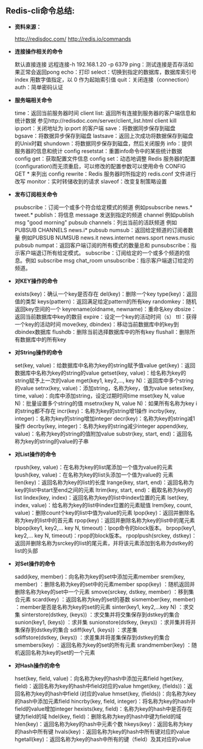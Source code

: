 Redis-cli命令总结:
------------------------------

* **资料来源：**

	http://redisdoc.com/
	http://redis.io/commands

 

* **连接操作相关的命令**

	默认直接连接  远程连接-h 192.168.1.20 -p 6379
	ping：测试连接是否存活如果正常会返回pong
	echo：打印
	select：切换到指定的数据库，数据库索引号 index 用数字值指定，以 0 作为起始索引值
	quit：关闭连接（connection）
	auth：简单密码认证

* **服务端相关命令**

	time：返回当前服务器时间
	client list: 返回所有连接到服务器的客户端信息和统计数据  参见http://redisdoc.com/server/client_list.html
	client kill ip:port：关闭地址为 ip:port 的客户端
	save：将数据同步保存到磁盘
	bgsave：将数据异步保存到磁盘
	lastsave：返回上次成功将数据保存到磁盘的Unix时戳
	shundown：将数据同步保存到磁盘，然后关闭服务
	info：提供服务器的信息和统计
	config resetstat：重置info命令中的某些统计数据
	config get：获取配置文件信息
	config set：动态地调整 Redis 服务器的配置(configuration)而无须重启，可以修改的配置参数可以使用命令 CONFIG GET * 来列出
	config rewrite：Redis 服务器时所指定的 redis.conf 文件进行改写
	monitor：实时转储收到的请求
	slaveof：改变复制策略设置

* **发布订阅相关命令**

	psubscribe：订阅一个或多个符合给定模式的频道 例如psubscribe news.* tweet.*
	publish：将信息 message 发送到指定的频道 channel 例如publish msg "good morning"
	pubsub channels：列出当前的活跃频道 例如PUBSUB CHANNELS news.i*
	pubsub numsub：返回给定频道的订阅者数量 例如PUBSUB NUMSUB news.it news.internet news.sport news.music
	pubsub numpat：返回客户端订阅的所有模式的数量总和
	punsubscribe：指示客户端退订所有给定模式。
	subscribe：订阅给定的一个或多个频道的信息。例如 subscribe msg chat_room
	unsubscribe：指示客户端退订给定的频道。

* **对KEY操作的命令**

	exists(key)：确认一个key是否存在
	del(key)：删除一个key
	type(key)：返回值的类型
	keys(pattern)：返回满足给定pattern的所有key
	randomkey：随机返回key空间的一个
	keyrename(oldname, newname)：重命名key
	dbsize：返回当前数据库中key的数目
	expire：设定一个key的活动时间（s）
	ttl：获得一个key的活动时间
	move(key, dbindex)：移动当前数据库中的key到dbindex数据库
	flushdb：删除当前选择数据库中的所有key
	flushall：删除所有数据库中的所有key

* **对String操作的命令**

	set(key, value)：给数据库中名称为key的string赋予值value
	get(key)：返回数据库中名称为key的string的value
	getset(key, value)：给名称为key的string赋予上一次的value
	mget(key1, key2,…, key N)：返回库中多个string的value
	setnx(key, value)：添加string，名称为key，值为value
	setex(key, time, value)：向库中添加string，设定过期时间time
	mset(key N, value N)：批量设置多个string的值
	msetnx(key N, value N)：如果所有名称为key i的string都不存在
	incr(key)：名称为key的string增1操作	
	incrby(key, integer)：名称为key的string增加integer
	decr(key)：名称为key的string减1操作
	decrby(key, integer)：名称为key的string减少integer
	append(key, value)：名称为key的string的值附加value
	substr(key, start, end)：返回名称为key的string的value的子串

* **对List操作的命令**

	rpush(key, value)：在名称为key的list尾添加一个值为value的元素
	lpush(key, value)：在名称为key的list头添加一个值为value的 元素
	llen(key)：返回名称为key的list的长度
	lrange(key, start, end)：返回名称为key的list中start至end之间的元素
	ltrim(key, start, end)：截取名称为key的list
	lindex(key, index)：返回名称为key的list中index位置的元素
	lset(key, index, value)：给名称为key的list中index位置的元素赋值
	lrem(key, count, value)：删除count个key的list中值为value的元素
	lpop(key)：返回并删除名称为key的list中的首元素
	rpop(key)：返回并删除名称为key的list中的尾元素
	blpop(key1, key2,… key N, timeout)：lpop命令的block版本。
	brpop(key1, key2,… key N, timeout)：rpop的block版本。
	rpoplpush(srckey, dstkey)：返回并删除名称为srckey的list的尾元素，并将该元素添加到名称为dstkey的list的头部

* **对Set操作的命令**

	sadd(key, member)：向名称为key的set中添加元素member
	srem(key, member) ：删除名称为key的set中的元素member
	spop(key) ：随机返回并删除名称为key的set中一个元素
	smove(srckey, dstkey, member) ：移到集合元素
	scard(key) ：返回名称为key的set的基数
	sismember(key, member) ：member是否是名称为key的set的元素
	sinter(key1, key2,…key N) ：求交集
	sinterstore(dstkey, (keys)) ：求交集并将交集保存到dstkey的集合
	sunion(key1, (keys)) ：求并集
	sunionstore(dstkey, (keys)) ：求并集并将并集保存到dstkey的集合
	sdiff(key1, (keys)) ：求差集	
	sdiffstore(dstkey, (keys)) ：求差集并将差集保存到dstkey的集合
	smembers(key) ：返回名称为key的set的所有元素
	srandmember(key) ：随机返回名称为key的set的一个元素

* **对Hash操作的命令**

	hset(key, field, value)：向名称为key的hash中添加元素field
	hget(key, field)：返回名称为key的hash中field对应的value
	hmget(key, (fields))：返回名称为key的hash中field i对应的value
	hmset(key, (fields))：向名称为key的hash中添加元素field
	hincrby(key, field, integer)：将名称为key的hash中field的value增加integer
	hexists(key, field)：名称为key的hash中是否存在键为field的域
	hdel(key, field)：删除名称为key的hash中键为field的域
	hlen(key)：返回名称为key的hash中元素个数
	hkeys(key)：返回名称为key的hash中所有键
	hvals(key)：返回名称为key的hash中所有键对应的value
	hgetall(key)：返回名称为key的hash中所有的键（field）及其对应的value